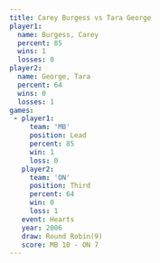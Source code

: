 ```yaml
---
title: Carey Burgess vs Tara George
player1:              
  name: Burgess, Carey
  percent: 85         
  wins: 1             
  losses: 0           
player2:              
  name: George, Tara  
  percent: 64         
  wins: 0             
  losses: 1           
games:
 - player1:        
     team: 'MB'    
     position: Lead
     percent: 85   
     win: 1        
     loss: 0       
   player2:         
     team: 'ON'     
     position: Third
     percent: 64    
     win: 0         
     loss: 1        
   event: Hearts       
   year: 2006          
   draw: Round Robin(9)
   score: MB 10 - ON 7 
---
```


